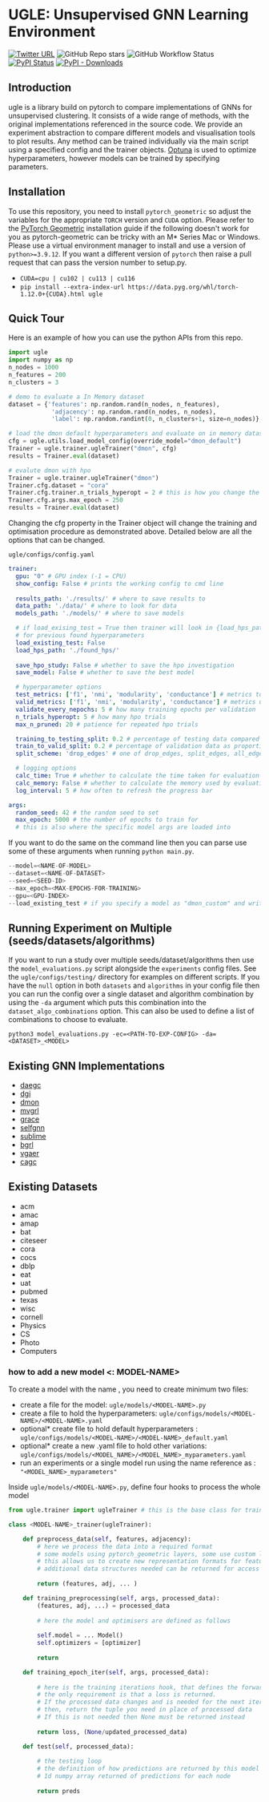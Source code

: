 # UGLE: Unsupervised GNN Learning Environment


[![Twitter URL](https://img.shields.io/twitter/url/https/twitter.com/willleeney.svg?style=social&label=Follow%20%40willleeney)](https://twitter.com/willleeney)
![GitHub Repo stars](https://img.shields.io/github/stars/willleeney/ugle?style=social)
![GitHub Workflow Status](https://img.shields.io/github/actions/workflow/status/willleeney/ugle/main-workflow.yaml)
[![PyPI Status](https://badge.fury.io/py/ugle.svg)](https://badge.fury.io/py/ugle)
[![PyPI - Downloads](https://img.shields.io/pypi/dm/ugle)](https://pepy.tech/project/ugle)


## Introduction

ugle is a library build on pytorch to compare implementations of GNNs for unsupervised clustering.
It consists of a wide range of methods, with the original implementations referenced in the source code.
We provide an experiment abstraction to compare different models and visualisation tools to plot results. 
Any method can be trained individually via the main script using a specified config and the trainer objects. 
[Optuna](https://optuna.readthedocs.io/en/stable/tutorial/index.html) is used to optimize hyperparameters, however models can be trained by specifying parameters. 


## Installation

To use this repository, you need to install `pytorch_geometric` so adjust the variables for the appropriate `TORCH` version and `CUDA` option. Please refer to the [PyTorch Geometric](https://pytorch-geometric.readthedocs.io/en/latest/install/installation.html) installation guide if the following doesn't work for you as pytorch-geometric can be tricky with an M* Series Mac or Windows. Please use a virtual environment manager to install and use a version of `python>=3.9.12`. If you want a different version of `pytorch` then raise a pull request that can pass the version number to setup.py. 


- `CUDA=cpu | cu102 | cu113 | cu116` 
- `pip install --extra-index-url https://data.pyg.org/whl/torch-1.12.0+{CUDA}.html ugle`


## Quick Tour

Here is an example of how you can use the python APIs from this repo.

```python 
import ugle
import numpy as np
n_nodes = 1000
n_features = 200
n_clusters = 3

# demo to evaluate a In Memory dataset 
dataset = {'features': np.random.rand(n_nodes, n_features),
            'adjacency': np.random.rand(n_nodes, n_nodes),
            'label': np.random.randint(0, n_clusters+1, size=n_nodes)}

# load the dmon default hyperparameters and evaluate on in memory dataset
cfg = ugle.utils.load_model_config(override_model="dmon_default")
Trainer = ugle.trainer.ugleTrainer("dmon", cfg)
results = Trainer.eval(dataset)

# evalute dmon with hpo
Trainer = ugle.trainer.ugleTrainer("dmon")
Trainer.cfg.dataset = "cora"
Trainer.cfg.trainer.n_trials_hyperopt = 2 # this is how you change the config
Trainer.cfg.args.max_epoch = 250
results = Trainer.eval(dataset)
```

Changing the cfg property in the Trainer object will change the training and optimisation procedure as demonstrated above. Detailed below are all the options that can be changed. 

 ```ugle/configs/config.yaml```
```yaml
trainer:
  gpu: "0" # GPU index (-1 = CPU)
  show_config: False # prints the working config to cmd line
  
  results_path: './results/' # where to save results to
  data_path: './data/' # where to look for data
  models_path: './models/' # where to save models 

  # if load_exising_test = True then trainer will look in {load_hps_path}{cfg.dataset}_{cfg.model}.pkl"
  # for previous found hyperparameters
  load_existing_test: False
  load_hps_path: './found_hps/'
  
  save_hpo_study: False # whether to save the hpo investigation 
  save_model: False # whether to save the best model

  # hyperparameter options
  test_metrics: ['f1', 'nmi', 'modularity', 'conductance'] # metrics to evaluate test data 
  valid_metrics: ['f1', 'nmi', 'modularity', 'conductance'] # metrics used for hpo and model selection
  validate_every_nepochs: 5 # how many training epochs per validation 
  n_trials_hyperopt: 5 # how many hpo trials
  max_n_pruned: 20 # patience for repeated hpo trials

  training_to_testing_split: 0.2 # percentage of testing data compared to total of training+validation 
  train_to_valid_split: 0.2 # percentage of validation data as proportion of the whole dataset
  split_scheme: 'drop_edges' # one of drop_edges, split_edges, all_edges, no_edges (see ugle.datasets.split_adj() for more info)

  # logging options
  calc_time: True # whether to calculate the time taken for evaluation
  calc_memory: False # whether to calculate the memory used by evaluation 
  log_interval: 5 # how often to refresh the progress bar

args: 
  random_seed: 42 # the random seed to set
  max_epoch: 5000 # the number of epochs to train for 
  # this is also where the specific model args are loaded into 
```

If you want to do the same on the command line then you can parse use some of these arguments when running `python main.py`. 

```python
--model=<NAME-OF-MODEL> 
--dataset=<NAME-OF-DATASET> 
--seed=<SEED-ID> 
--max_epoch=<MAX-EPOCHS-FOR-TRAINING> 
--gpu=<GPU-INDEX>
--load_existing_test # if you specify a model as "dmon_custom" and write some custom args in the appropriate file that you want to test on then use this argument to load these
```

## Running Experiment on Multiple (seeds/datasets/algorithms)

If you want to run a study over multiple seeds/dataset/algorithms then use the `model_evaluations.py` script alongside the `experiments` config files. See the `ugle/configs/testing/` directory for examples on different scripts. If you have the `null` option in both `datasets` and `algorithms` in your config file then you can run the config over a single dataset and algorithm combination by using the `-da` argument which puts this combination into the `dataset_algo_combinations` option. This can also be used to define a list of combinations to choose to evaluate.

```python3 model_evaluations.py -ec=<PATH-TO-EXP-CONFIG> -da=<DATASET>_<MODEL>```


## Existing GNN Implementations 

- [daegc](https://github.com/Tiger101010/DAEGC)
- [dgi](https://github.com/PetarV-/DGI)
- [dmon](https://github.com/google-research/google-research/blob/master/graph_embedding/dmon/dmon.py)
- [mvgrl](https://github.com/kavehhassani/mvgrl)
- [grace](https://github.com/CRIPAC-DIG/GRACE)
- [selfgnn](https://github.com/zekarias-tilahun/SelfGNN)
- [sublime](https://github.com/GRAND-Lab/SUBLIME)
- [bgrl](https://github.com/Namkyeong/BGRL_Pytorch)
- [vgaer](https://github.com/qcydm/VGAER/tree/main/VGAER_codes)
- [cagc](https://github.com/wangtong627/CAGC/)

## Existing Datasets

- acm
- amac 
- amap
- bat
- citeseer
- cora
- cocs
- dblp
- eat
- uat
- pubmed
- texas
- wisc
- cornell
- Physics
- CS
- Photo
- Computers


### how to add a new model <: MODEL-NAME>

To create a model with the name <MODEL-NAME>, you need to create minimum two files:
* create a file for the model: ```ugle/models/<MODEL-NAME>.py```
* create a file to hold the hyperparameters: ```ugle/configs/models/<MODEL-NAME>/<MODEL-NAME>.yaml```
* optional* create file to hold default hyperparameters : ```ugle/configs/models/<MODEL-NAME>/<MODEL-NAME>_default.yaml```
* optional* create a new .yaml file to hold other variations: ```ugle/configs/models/<MODEL_NAME>/<MODEL_NAME>_myparameters.yaml``` 
* run an experiments or a single model run using the name reference as : ```"<MODEL_NAME>_myparameters"```

Inside ```ugle/models/<MODEL-NAME>.py```, define four hooks to process the whole model

```python
from ugle.trainer import ugleTrainer # this is the base class for training any model in this framework

class <MODEL-NAME>_trainer(ugleTrainer):

    def preprocess_data(self, features, adjacency):
        # here we process the data into a required format 
        # some models using pytorch_geometric layers, some use custom layers 
        # this allows us to create new representation formats for features/adjacency matrix
        # additional data structures needed can be returned for access under the tuple: processed_data
        
        return (features, adj, ... )

    def training_preprocessing(self, args, processed_data):
        (features, adj, ...) = processed_data
        
        # here the model and optimisers are defined as follows
        
        self.model = ... Model()
        self.optimizers = [optimizer]
        
        return

    def training_epoch_iter(self, args, processed_data):
    
        # here is the training iterations hook, that defines the forward pass for each model 
        # the only requirement is that a loss is returned.
        # If the processed data changes and is needed for the next iteration, 
        # then, return the tuple you need in place of processed data
        # If this is not needed then None must be returned instead
    
        return loss, (None/updated_processed_data)

    def test(self, processed_data):
    
        # the testing loop
        # the definition of how predictions are returned by this model
        # 1d numpy array returned of predictions for each node
    
        return preds

```